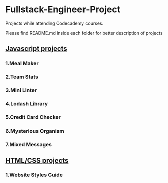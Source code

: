 # Fullstack-Engineer-Project
Projects while attending Codecademy courses.

Please find README.md inside each folder for better description of projects

## [Javascript projects](../main/JavaScript%20Project/README.md)
### 1.Meal Maker
### 2.Team Stats
### 3.Mini Linter
### 4.Lodash Library
### 5.Credit Card Checker
### 6.Mysterious Organism
### 7.Mixed Messages

## [HTML/CSS projects](../main/HTML%20CSS%20Project/README.md)
### 1.Website Styles Guide
